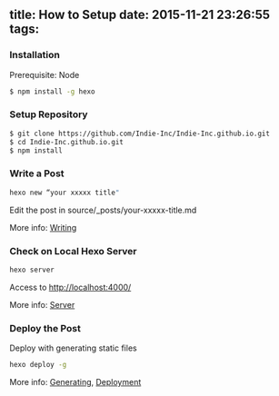 title: How to Setup
date: 2015-11-21 23:26:55
tags:
---

### Installation
Prerequisite: Node

``` bash
$ npm install -g hexo
```

### Setup Repository
``` bash
$ git clone https://github.com/Indie-Inc/Indie-Inc.github.io.git
$ cd Indie-Inc.github.io.git
$ npm install
```

### Write a Post

``` bash
hexo new “your xxxxx title"
```

Edit the post in source/_posts/your-xxxxx-title.md

More info: [Writing](http://hexo.io/docs/writing.html)

### Check on Local Hexo Server
``` bash
hexo server
```
Access to [http://localhost:4000/](http://localhost:4000/)

More info: [Server](http://hexo.io/docs/server.html)

### Deploy the Post
Deploy with generating static files
``` bash
hexo deploy -g
```
More info: [Generating](http://hexo.io/docs/generating.html), [Deployment](http://hexo.io/docs/deployment.html)